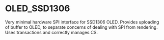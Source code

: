 # OLED_SSD1306
Very minimal hardware SPI interface for SSD1306 OLED. Provides uploading of buffer to OLED, to separate concerns of dealing with SPI from rendering. Uses transactions and correctly manages CS.

